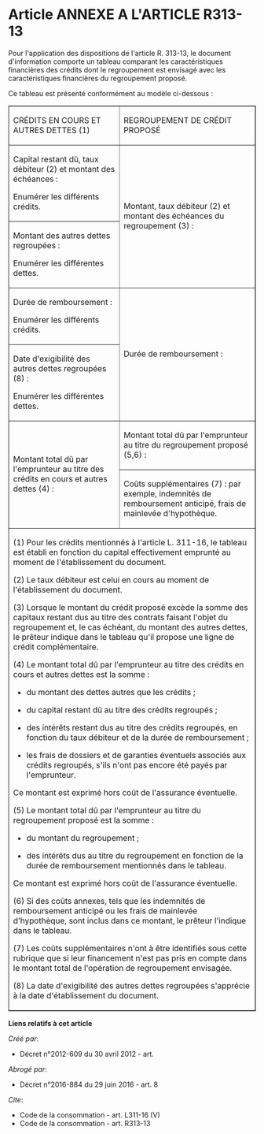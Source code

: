 # Article ANNEXE A L'ARTICLE R313-13

Pour l'application des dispositions de l'article R. 313-13, le document d'information comporte un tableau comparant les
caractéristiques financières des crédits dont le regroupement est envisagé avec les caractéristiques financières du
regroupement proposé. 

Ce tableau est présenté conformément au modèle ci-dessous : 

<table border="1">
  <tbody>
    <tr>
      <td>

CRÉDITS EN COURS ET AUTRES DETTES (1) 

</td>
      <td colspan="2">

REGROUPEMENT DE CRÉDIT PROPOSÉ 

</td>
    </tr>
    <tr>
      <td align="left">

Capital restant dû, taux débiteur (2) et montant des échéances : 

Enumérer les différents crédits. 

</td>
      <td rowspan="2" align="left">

Montant, taux débiteur (2) et montant des échéances du regroupement (3) : </td>
    </tr>
    <tr align="left">
      <td>

Montant des autres dettes regroupées : 

Enumérer les différentes dettes. 

</td>
    </tr>
    <tr>
      <td align="left">

Durée de remboursement : 

Enumérer les différents crédits. 

</td>
      <td rowspan="2" align="left">

Durée de remboursement : </td>
    </tr>
    <tr align="left">
      <td>

Date d'exigibilité des autres dettes regroupées (8) : 

Enumérer les différentes dettes. 

</td>
    </tr>
    <tr>
      <td rowspan="2" align="left">

Montant total dû par l'emprunteur au titre des crédits en cours et autres dettes (4) : 

</td>
      <td align="left">

Montant total dû par l'emprunteur au titre du regroupement proposé (5,6) : 

</td>
    </tr>
    <tr align="left">
      <td>

Coûts supplémentaires (7) : par exemple, indemnités de remboursement anticipé, frais de mainlevée d'hypothèque. 

</td>
    </tr>
    <tr>
      <td colspan="3">

(1) Pour les crédits mentionnés à l'article L. 311-16, le tableau est établi en fonction du capital effectivement emprunté au
moment de l'établissement du document. 

(2) Le taux débiteur est celui en cours au moment de l'établissement du document. 

(3) Lorsque le montant du crédit proposé excède la somme des capitaux restant dus au titre des contrats faisant l'objet du
regroupement et, le cas échéant, du montant des autres dettes, le prêteur indique dans le tableau qu'il propose une ligne de
crédit complémentaire. 

(4) Le montant total dû par l'emprunteur au titre des crédits en cours et autres dettes est la somme :

- du montant des dettes autres que les crédits ;

- du capital restant dû au titre des crédits regroupés ;

- des intérêts restant dus au titre des crédits regroupés, en fonction du taux débiteur et de la durée de remboursement ;

- les frais de dossiers et de garanties éventuels associés aux crédits regroupés, s'ils n'ont pas encore été payés par
l'emprunteur. 

Ce montant est exprimé hors coût de l'assurance éventuelle. 

(5) Le montant total dû par l'emprunteur au titre du regroupement proposé est la somme :

- du montant du regroupement ;

- des intérêts dus au titre du regroupement en fonction de la durée de remboursement mentionnés dans le tableau. 

Ce montant est exprimé hors coût de l'assurance éventuelle. 

(6) Si des coûts annexes, tels que les indemnités de remboursement anticipé ou les frais de mainlevée d'hypothèque, sont
inclus dans ce montant, le prêteur l'indique dans le tableau. 

(7) Les coûts supplémentaires n'ont à être identifiés sous cette rubrique que si leur financement n'est pas pris en compte
dans le montant total de l'opération de regroupement envisagée. 

(8) La date d'exigibilité des autres dettes regroupées s'apprécie à la date d'établissement du document.

</td>
    </tr>
  </tbody>
</table>

**Liens relatifs à cet article**

_Créé par_:

  - Décret n°2012-609 du 30 avril 2012 - art.

_Abrogé par_:

  - Décret n°2016-884 du 29 juin 2016 - art. 8

_Cite_:

  - Code de la consommation - art. L311-16 (V)
  - Code de la consommation - art. R313-13
